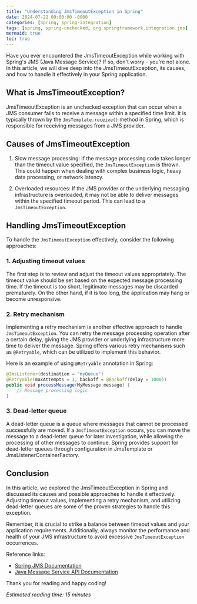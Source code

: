 ```yaml
---
title: "Understanding JmsTimeoutException in Spring"
date: 2024-07-22 09:00:00 -0000
categories: [Spring, spring-integration]
tags: [spring, spring-unchecked, org.springframework.integration.jms]
mermaid: true
toc: true
---
```



Have you ever encountered the JmsTimeoutException while working with Spring's JMS (Java Message Service)? If so, don't worry - you're not alone. In this article, we will dive deep into the JmsTimeoutException, its causes, and how to handle it effectively in your Spring application.

## What is JmsTimeoutException?

JmsTimeoutException is an unchecked exception that can occur when a JMS consumer fails to receive a message within a specified time limit. It is typically thrown by the `JmsTemplate.receive()` method in Spring, which is responsible for receiving messages from a JMS provider.

## Causes of JmsTimeoutException

1. Slow message processing: If the message processing code takes longer than the timeout value specified, the `JmsTimeoutException` is thrown. This could happen when dealing with complex business logic, heavy data processing, or network latency.

2. Overloaded resources: If the JMS provider or the underlying messaging infrastructure is overloaded, it may not be able to deliver messages within the specified timeout period. This can lead to a `JmsTimeoutException`.

## Handling JmsTimeoutException

To handle the `JmsTimeoutException` effectively, consider the following approaches:

### 1. Adjusting timeout values

The first step is to review and adjust the timeout values appropriately. The timeout value should be set based on the expected message processing time. If the timeout is too short, legitimate messages may be discarded prematurely. On the other hand, if it is too long, the application may hang or become unresponsive.

### 2. Retry mechanism

Implementing a retry mechanism is another effective approach to handle `JmsTimeoutException`. You can retry the message processing operation after a certain delay, giving the JMS provider or underlying infrastructure more time to deliver the message. Spring offers various retry mechanisms such as `@Retryable`, which can be utilized to implement this behavior.

Here is an example of using `@Retryable` annotation in Spring:

```java
@JmsListener(destination = "myQueue")
@Retryable(maxAttempts = 3, backoff = @Backoff(delay = 1000))
public void processMessage(MyMessage message) {
    // Message processing logic
}
```

### 3. Dead-letter queue

A dead-letter queue is a queue where messages that cannot be processed successfully are moved. If a `JmsTimeoutException` occurs, you can move the message to a dead-letter queue for later investigation, while allowing the processing of other messages to continue. Spring provides support for dead-letter queues through configuration in JmsTemplate or JmsListenerContainerFactory.

## Conclusion

In this article, we explored the JmsTimeoutException in Spring and discussed its causes and possible approaches to handle it effectively. Adjusting timeout values, implementing a retry mechanism, and utilizing dead-letter queues are some of the proven strategies to handle this exception.

Remember, it is crucial to strike a balance between timeout values and your application requirements. Additionally, always monitor the performance and health of your JMS infrastructure to avoid excessive `JmsTimeoutException` occurrences.

Reference links:
- [Spring JMS Documentation](https://docs.spring.io/spring/docs/current/spring-framework-reference/data-access.html#jms)
- [Java Message Service API Documentation](https://javaee.github.io/javaee-spec/javadocs/javax/jms/package-summary.html)

Thank you for reading and happy coding!

*Estimated reading time: 15 minutes*